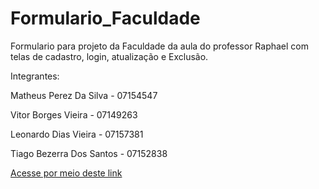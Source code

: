 # Formulario_Faculdade
Formulario para projeto da Faculdade da aula do professor Raphael com telas de cadastro, login, atualização e Exclusão.

Integrantes:

<p>Matheus Perez Da Silva - 07154547</p>
<p>Vitor Borges Vieira - 07149263</p>
<p>Leonardo Dias Vieira - 07157381</p>
<p>Tiago Bezerra Dos Santos - 07152838</p>

<a href="https://github.com/vitorborqge/Formulario_Faculdade">Acesse por meio deste link
<a>
